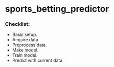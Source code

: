 # sports_betting_predictor

### Checklist:
* Basic setup.
* Acquire data.
* Preprocess data.
* Make model.
* Train model.
* Predict with current data.
